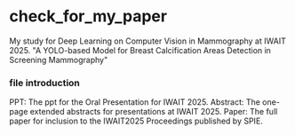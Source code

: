 # check_for_my_paper
My study for Deep Learning on Computer Vision in Mammography at IWAIT 2025.
"A YOLO-based Model for Breast Calcification Areas Detection in Screening Mammography"

### file introduction
PPT: The ppt for the Oral Presentation for IWAIT 2025.
Abstract: The one-page extended abstracts for presentations at IWAIT 2025.
Paper: The full paper for inclusion to the IWAIT2025 Proceedings published by SPIE.
